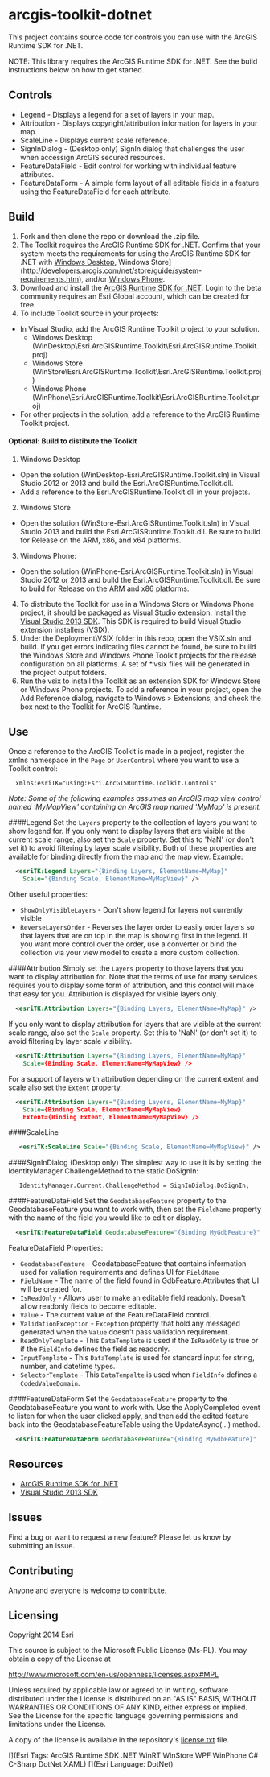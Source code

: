 # arcgis-toolkit-dotnet

This project contains source code for controls you can use with the ArcGIS Runtime SDK for .NET.  

NOTE: This library requires the ArcGIS Runtime SDK for .NET. See the build instructions below on how to get started.

## Controls

- Legend - Displays a legend for a set of layers in your map.
- Attribution - Displays copyright/attribution information for layers in your map.
- ScaleLine - Displays current scale reference.
- SignInDialog - (Desktop only) SignIn dialog that challenges the user when accessign ArcGIS secured resources.
- FeatureDataField - Edit control for working with individual feature attributes.
- FeatureDataForm - A simple form layout of all editable fields in a feature using the FeatureDataField for each attribute.

## Build 

1. Fork and then clone the repo or download the .zip file.
2. The Toolkit requires the ArcGIS Runtime SDK for .NET.  Confirm that your system meets the requirements for using the ArcGIS Runtime SDK for .NET with [Windows Desktop](http://developers.arcgis.com/net/desktop/guide/system-requirements.htm), Windows Store](http://developers.arcgis.com/net/store/guide/system-requirements.htm), and/or [Windows Phone](http://developers.arcgis.com/net/phone/guide/system-requirements.htm).  
3. Download and install the [ArcGIS Runtime SDK for .NET](http://esriurl.com/dotnetsdk).  Login to the beta community requires an Esri Global account, which can be created for free.
4. To include Toolkit source in your projects:
 *  In Visual Studio, add the ArcGIS Runtime Toolkit project to your solution. 
    - Windows Desktop (WinDesktop\Esri.ArcGISRuntime.Toolkit\Esri.ArcGISRuntime.Toolkit.proj)
    - Windows Store	(WinStore\Esri.ArcGISRuntime.Toolkit\Esri.ArcGISRuntime.Toolkit.proj)
    - Windows Phone (WinPhone\Esri.ArcGISRuntime.Toolkit\Esri.ArcGISRuntime.Toolkit.proj)
 *  For other projects in the solution, add a reference to the ArcGIS Runtime Toolkit project.
 
#### Optional: Build to distibute the Toolkit
1. Windows Desktop 
 *  Open the solution (WinDesktop-Esri.ArcGISRuntime.Toolkit.sln) in Visual Studio 2012 or 2013 and build the Esri.ArcGISRuntime.Toolkit.dll.
 *  Add a reference to the Esri.ArcGISRuntime.Toolkit.dll in your projects.  
2. Windows Store 
 *  Open the solution (WinStore-Esri.ArcGISRuntime.Toolkit.sln) in Visual Studio 2013 and build the Esri.ArcGISRuntime.Toolkit.dll.   Be sure to build for Release on the ARM, x86, and x64 platforms.
3. Windows Phone: 
 *  Open the solution (WinPhone-Esri.ArcGISRuntime.Toolkit.sln) in Visual Studio 2012 or 2013 and build the Esri.ArcGISRuntime.Toolkit.dll.  Be sure to build for Release on the ARM and x86 platforms.
4. To distribute the Toolkit for use in a Windows Store or Windows Phone project, it should be packaged as Visual Studio extension.  Install the [Visual Studio 2013 SDK](http://msdn.microsoft.com/en-us/library/bb166441.aspx).  This SDK is required to build Visual Studio extension installers (VSIX).  
5. Under the Deployment\VSIX folder in this repo, open the VSIX.sln and build.  If you get errors indicating files cannot be found, be sure to build the Windows Store and Windows Phone Toolkit projects for the release configuration on all platforms.  A set of *.vsix files will be generated in the project output folders. 
6. Run the vsix to install the Toolkit as an extension SDK for Windows Store or Windows Phone projects.  To add a reference in your project, open the Add Reference dialog, navigate to Windows > Extensions, and check the box next to the Toolkit for ArcGIS Runtime.  
        
## Use 
Once a reference to the ArcGIS Toolkit is made in a project, register the xmlns namespace in the `Page` or `UserControl` where you want to use a Toolkit control:

```xml
  xmlns:esriTK="using:Esri.ArcGISRuntime.Toolkit.Controls" 
```

<i>Note: Some of the following examples assumes an ArcGIS map view control named 'MyMapView' containing an ArcGIS map named 'MyMap' is present.</i>

####Legend
Set the `Layers` property to the collection of layers you want to show legend for.
If you only want to display layers that are visible at the current scale range, also set the `Scale` property. Set this to 'NaN' (or don't set it) to avoid filtering by layer scale visibility.
Both of these properties are available for binding directly from the map and the map view. Example:
```xml
  <esriTK:Legend Layers="{Binding Layers, ElementName=MyMap}" 
    Scale="{Binding Scale, ElementName=MyMapView}" />
```
Other useful properties:
* `ShowOnlyVisibleLayers` - Don't show legend for layers not currently visible
* `ReverseLayersOrder` - Reverses the layer order to easily order layers so that layers that are on top in the map is showing first in the legend. If you want more control over the order, use a converter or bind the collection via your view model to create a more custom collection.

####Attribution
Simply set the `Layers` property to those layers that you want to display attribution for. Note that the terms of use for many services requires you to display some form of attribution, and this control will make that easy for you.
Attribution is displayed for visible layers only.
```xml
  <esriTK:Attribution Layers="{Binding Layers, ElementName=MyMap}" />
```
If you only want to display attribution for layers that are visible at the current scale range, also set the `Scale` property. Set this to 'NaN' (or don't set it) to avoid filtering by layer scale visibility.
```xml
  <esriTK:Attribution Layers="{Binding Layers, ElementName=MyMap}" 
    Scale={Binding Scale, ElementName=MyMapView} />
```
For a support of layers with attribution depending on the current extent and scale also set the `Extent` property.
```xml
  <esriTK:Attribution Layers="{Binding Layers, ElementName=MyMap}" 
    Scale={Binding Scale, ElementName=MyMapView} 
    Extent={Binding Extent, ElementName=MyMapView} />
```

####ScaleLine
```xml
   <esriTK:ScaleLine Scale="{Binding Scale, ElementName=MyMapView}" />
```

####SignInDialog (Desktop only)
The simplest way to use it is by setting the IdentityManager ChallengeMethod to the static DoSignIn:
```code
   IdentityManager.Current.ChallengeMethod = SignInDialog.DoSignIn;
```

####FeatureDataField
Set the `GeodatabaseFeature` property to the GeodatabaseFeature you want to work with, then set the `FieldName` property with the name of the field you would like to edit or display.

```xml
  <esriTK:FeatureDataField GeodatabaseFeature="{Binding MyGdbFeature}" FieldName="MyField" IsReadOnly="True" />
```

FeatureDataField Properties:
* `GeodatabaseFeature` - GeodatabaseFeature that contains information used for valiation requirements and defines UI for `FieldName`
* `FieldName` - The name of the field found in GdbFeature.Attributes that UI will be created for.
* `IsReadOnly` - Allows user to make an editable field readonly. Doesn't allow readonly fields to become editable.
* `Value` - The current value of the FeatureDataField control.
* `ValidationException` - `Exception` property that hold any messaged generated when the `Value` doesn't pass validation requirement.
* `ReadOnlyTemplate` - This `DataTemplate` is used if the `IsReadOnly` is true or if the `FieldInfo` defines the field as readonly.
* `InputTemplate` - This `DataTemplate` is used for standard input for string, number, and datetime types. 
* `SelectorTemplate` - This `DataTempalte` is used when `FieldInfo` defines a `CodedValueDomain`.

####FeatureDataForm
Set the `GeodatabaseFeature` property to the GeodatabaseFeature you want to work with. Use the ApplyCompleted event to listen for when the user clicked apply, and then add the edited feature back into the GeodatabaseFeatureTable using the UpdateAsync(...) method.

```xml
  <esriTK:FeatureDataForm GeodatabaseFeature="{Binding MyGdbFeature}" IsReadOnly="False" />
```

## Resources

* [ArcGIS Runtime SDK for .NET](http://esriurl/dotnetsdk)
* [Visual Studio 2013 SDK](http://www.microsoft.com/en-us/download/details.aspx?id=40758)

## Issues

Find a bug or want to request a new feature?  Please let us know by submitting an issue.

## Contributing

Anyone and everyone is welcome to contribute. 

## Licensing
Copyright 2014 Esri

This source is subject to the Microsoft Public License (Ms-PL).
You may obtain a copy of the License at

http://www.microsoft.com/en-us/openness/licenses.aspx#MPL

Unless required by applicable law or agreed to in writing, software
distributed under the License is distributed on an "AS IS" BASIS,
WITHOUT WARRANTIES OR CONDITIONS OF ANY KIND, either express or implied.
See the License for the specific language governing permissions and
limitations under the License.

A copy of the license is available in the repository's [license.txt]( https://raw.github.com/Esri/arcgis-toolkit-dotnet/master/license.txt) file.

[](Esri Tags: ArcGIS Runtime SDK .NET WinRT WinStore WPF WinPhone C# C-Sharp DotNet XAML)
[](Esri Language: DotNet)


